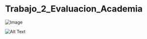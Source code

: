 # Trabajo_2_Evaluacion_Academia

![Image](https://2dam.fp.edu.es/kevin/Academia_Trabajo_2_Evaluacion/src/branch/master/Academia.png)

![Alt Text](https://2dam.fp.edu.es/kevin/Academia_Trabajo_2_Evaluacion/src/branch/master/AcademiaDiagrama.png)
